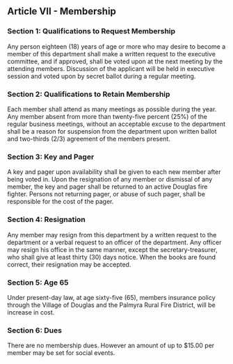 ## Article VII - Membership

### Section 1: Qualifications to Request Membership

Any person eighteen (18) years of age or more who may desire to become a member of this department shall make a written request to the executive committee, and if approved, shall be voted upon at the next meeting by the attending members. Discussion of the applicant will be held in executive session and voted upon by secret ballot during a regular meeting.

### Section 2: Qualifications to Retain Membership

Each member shall attend as many meetings as possible during the year. Any member absent from more than twenty-five percent (25%) of the regular business meetings, without an acceptable excuse to the department shall be a reason for suspension from the department upon written ballot and two-thirds (2/3) agreement of the members present.

### Section 3: Key and Pager

A key and pager upon availability shall be given to each new member after being voted in. Upon the resignation of any member or dismissal of any member, the key and pager shall be returned to an active Douglas fire fighter. Persons not returning pager, or abuse of such pager, shall be responsible for the cost of the pager.

### Section 4: Resignation

Any member may resign from this department by a written request to the department or a verbal request to an officer of the department. Any officer may resign his office in the same manner, except the secretary-treasurer, who shall give at least thirty (30) days notice. When the books are found correct, their resignation may be accepted.

### Section 5: Age 65

Under present-day law, at age sixty-five (65), members insurance policy through the Village of Douglas and the Palmyra Rural Fire District, will be increase in cost.

### Section 6: Dues

There are no membership dues. However an amount of up to $15.00 per member may be set for social events.